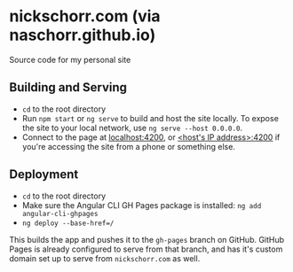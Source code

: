 # nickschorr.com (via naschorr.github.io)
Source code for my personal site

## Building and Serving
- `cd` to the root directory
- Run `npm start` or `ng serve` to build and host the site locally. To expose the site to your local network, use `ng serve --host 0.0.0.0`.
- Connect to the page at [localhost:4200](localhost:4200), or [<host's IP address>:4200](localhost:4200) if you're accessing the site from a phone or something else.

## Deployment
- `cd` to the root directory
- Make sure the Angular CLI GH Pages package is installed: `ng add angular-cli-ghpages`
- `ng deploy --base-href=/`

This builds the app and pushes it to the `gh-pages` branch on GitHub. GitHub Pages is already configured to serve from that branch, and has it's custom domain set up to serve from `nickschorr.com` as well.